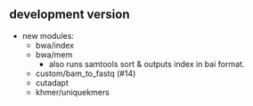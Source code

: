 ## development version

- new modules:
  - bwa/index
  - bwa/mem
    - also runs samtools sort & outputs index in bai format.
  - custom/bam_to_fastq (#14)
  - cutadapt
  - khmer/uniquekmers
